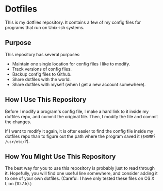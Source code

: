 Dotfiles
========

This is my dotfiles repository.  It contains a few of my config
files for programs that run on Unix-ish systems.


Purpose
-------

This repository has several purposes:
  * Maintain one single location for config files I like to modify.
  * Track versions of config files.
  * Backup config files to Github.
  * Share dotfiles with the world.
  * Share dotfiles with myself (when I get a new account somewhere).


How I Use This Repository
-------------------------

Before I modify a program's config file, I make a hard link to it
inside my dotfiles repo, and commit the original file.  Then, I modify
the file and commit the changes.

If I want to modify it again, it is ofter easier to find the config
file inside my dotfiles repo than to figure out the path where the
program saved it (`$HOME`? `/usr/etc/`?).


How You Might Use This Repository
---------------------------------

The best way for you to use this repository is probably just to read
through it.  Hopefully, you will find one useful line somewhere, and
consider adding it to one of your own dotfiles.  (Careful: I have only
tested these files on OS X Lion (10.7.5).)
